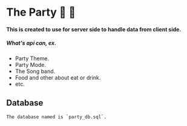 # The Party 🎉 🎉

#### This is created to use for server side to handle data from client side.

##### What's api can, ex.

- Party Theme.
- Party Mode.
- The Song band.
- Food and other about eat or drink.
- etc.

## Database

```
The database named is `party_db.sql`.
```
